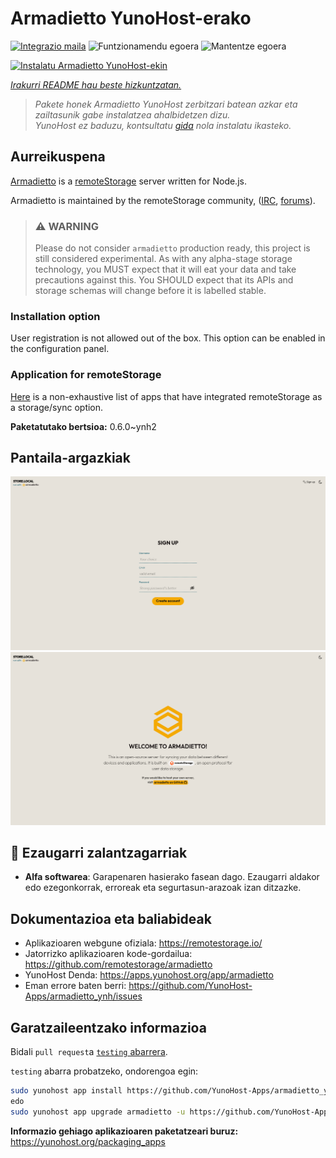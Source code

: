 <!--
Ohart ongi: README hau automatikoki sortu da <https://github.com/YunoHost/apps/tree/master/tools/readme_generator>ri esker
EZ editatu eskuz.
-->

# Armadietto YunoHost-erako

[![Integrazio maila](https://apps.yunohost.org/badge/integration/armadietto)](https://ci-apps.yunohost.org/ci/apps/armadietto/)
![Funtzionamendu egoera](https://apps.yunohost.org/badge/state/armadietto)
![Mantentze egoera](https://apps.yunohost.org/badge/maintained/armadietto)

[![Instalatu Armadietto YunoHost-ekin](https://install-app.yunohost.org/install-with-yunohost.svg)](https://install-app.yunohost.org/?app=armadietto)

*[Irakurri README hau beste hizkuntzatan.](./ALL_README.md)*

> *Pakete honek Armadietto YunoHost zerbitzari batean azkar eta zailtasunik gabe instalatzea ahalbidetzen dizu.*  
> *YunoHost ez baduzu, kontsultatu [gida](https://yunohost.org/install) nola instalatu ikasteko.*

## Aurreikuspena

[Armadietto](https://github.com/remotestorage/armadietto/) is a [remoteStorage](https://remotestorage.io) server written for Node.js.

Armadietto is maintained by the remoteStorage community, ([IRC](https://web.libera.chat/#remotestorage), [forums](https://community.remotestorage.io/)).

> ### :warning: WARNING
> Please do not consider `armadietto` production ready, this project is still
> considered experimental.  As with any alpha-stage storage technology, you
> MUST expect that it will eat your data and take precautions against this. You
> SHOULD expect that its APIs and storage schemas will change before it is
> labelled stable.

### Installation option 

User registration is not allowed out of the box.
This option can be enabled in the configuration panel.

### Application for remoteStorage

[Here](https://remotestorage.io/apps/) is a non-exhaustive list of apps that have integrated remoteStorage as a storage/sync option.


**Paketatutako bertsioa:** 0.6.0~ynh2

## Pantaila-argazkiak

![Armadietto(r)en pantaila-argazkia](./doc/screenshots/armadietto-signup.png)
![Armadietto(r)en pantaila-argazkia](./doc/screenshots/armadietto-welcome.png)

## :red_circle: Ezaugarri zalantzagarriak

- **Alfa softwarea**: Garapenaren hasierako fasean dago. Ezaugarri aldakor edo ezegonkorrak, erroreak eta segurtasun-arazoak izan ditzazke.

## Dokumentazioa eta baliabideak

- Aplikazioaren webgune ofiziala: <https://remotestorage.io/>
- Jatorrizko aplikazioaren kode-gordailua: <https://github.com/remotestorage/armadietto>
- YunoHost Denda: <https://apps.yunohost.org/app/armadietto>
- Eman errore baten berri: <https://github.com/YunoHost-Apps/armadietto_ynh/issues>

## Garatzaileentzako informazioa

Bidali `pull request`a [`testing` abarrera](https://github.com/YunoHost-Apps/armadietto_ynh/tree/testing).

`testing` abarra probatzeko, ondorengoa egin:

```bash
sudo yunohost app install https://github.com/YunoHost-Apps/armadietto_ynh/tree/testing --debug
edo
sudo yunohost app upgrade armadietto -u https://github.com/YunoHost-Apps/armadietto_ynh/tree/testing --debug
```

**Informazio gehiago aplikazioaren paketatzeari buruz:** <https://yunohost.org/packaging_apps>
